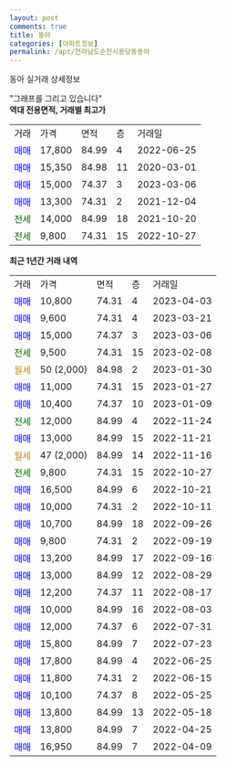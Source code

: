 ```yaml
---
layout: post
comments: true
title: 동아
categories: [아파트정보]
permalink: /apt/전라남도순천시용당동동아
---
```


동아 실거래 상세정보

<script type="text/javascript">
  google.charts.load('current', {'packages':['line', 'corechart']});
  google.charts.setOnLoadCallback(drawChart);

  function drawChart() {
    var data = new google.visualization.DataTable();
    data.addColumn('date', '거래일');
    data.addColumn('number', "매매");
    data.addColumn('number', "전세");
    data.addColumn('number', "전매");

    data.addRows([[new Date(Date.parse("2023-04-03")), 10800, null, null], [new Date(Date.parse("2023-03-21")), 9600, null, null], [new Date(Date.parse("2023-03-06")), 15000, null, null], [new Date(Date.parse("2023-02-08")), null, 9500, null], [new Date(Date.parse("2023-01-30")), null, null, null], [new Date(Date.parse("2023-01-27")), 11000, null, null], [new Date(Date.parse("2023-01-09")), 10400, null, null], [new Date(Date.parse("2022-11-24")), null, 12000, null], [new Date(Date.parse("2022-11-21")), 13000, null, null], [new Date(Date.parse("2022-11-16")), null, null, null], [new Date(Date.parse("2022-10-27")), null, 9800, null], [new Date(Date.parse("2022-10-21")), 16500, null, null], [new Date(Date.parse("2022-10-11")), 10000, null, null], [new Date(Date.parse("2022-09-26")), 10700, null, null], [new Date(Date.parse("2022-09-19")), 9800, null, null], [new Date(Date.parse("2022-09-16")), 13200, null, null], [new Date(Date.parse("2022-08-29")), 13000, null, null], [new Date(Date.parse("2022-08-17")), 12200, null, null], [new Date(Date.parse("2022-08-03")), 10000, null, null], [new Date(Date.parse("2022-07-31")), 12000, null, null], [new Date(Date.parse("2022-07-23")), 15800, null, null], [new Date(Date.parse("2022-06-25")), 17800, null, null], [new Date(Date.parse("2022-06-15")), 11800, null, null], [new Date(Date.parse("2022-05-25")), 10100, null, null], [new Date(Date.parse("2022-05-18")), 13800, null, null], [new Date(Date.parse("2022-04-25")), 13800, null, null], [new Date(Date.parse("2022-04-09")), 16950, null, null]]);

    var options = {
      hAxis: {
        format: 'yyyy/MM/dd'
      },    
      lineWidth: 0,
      pointsVisible: true,    
      title: '최근 1년간 유형별 실거래가 분포',
      legend: { position: 'bottom' }
    };

    var formatter = new google.visualization.NumberFormat({pattern:'###,###'} );
    formatter.format(data, 1);
    formatter.format(data, 2);
    
    setTimeout(function() {
        var chart = new google.visualization.LineChart(document.getElementById('columnchart_material'));
        chart.draw(data, (options));
        document.getElementById('loading').style.display = 'none';
    }, 200);
  }
</script>


<div id="loading" style="z-index:20; display: block; margin-left: 0px">"그래프를 그리고 있습니다"</div>
<div id="columnchart_material" style="width: 95%; margin-left: 0px; display: block"></div>
<!-- contents start -->
<b>역대 전용면적, 거래별 최고가</b>
<table class="sortable">
    <tr>
      <td>거래</td>
      <td>가격</td>
      <td>면적</td>
      <td>층</td>
      <td>거래일</td>
    </tr>
        <tr>
          <td><a style="color: blue">매매</a></td>
          <td>17,800</td>
          <td>84.99</td>
          <td>4</td>
          <td>2022-06-25</td>
        </tr>            <tr>
          <td><a style="color: blue">매매</a></td>
          <td>15,350</td>
          <td>84.98</td>
          <td>11</td>
          <td>2020-03-01</td>
        </tr>            <tr>
          <td><a style="color: blue">매매</a></td>
          <td>15,000</td>
          <td>74.37</td>
          <td>3</td>
          <td>2023-03-06</td>
        </tr>            <tr>
          <td><a style="color: blue">매매</a></td>
          <td>13,300</td>
          <td>74.31</td>
          <td>2</td>
          <td>2021-12-04</td>
        </tr>        
        <tr>
              <td><a style="color: darkgreen">전세</a></td>
              <td>14,000</td>
              <td>84.99</td>
              <td>18</td>
              <td>2021-10-20</td>
            </tr>            <tr>
              <td><a style="color: darkgreen">전세</a></td>
              <td>9,800</td>
              <td>74.31</td>
              <td>15</td>
              <td>2022-10-27</td>
            </tr>        
    
</table>

<b>최근 1년간 거래 내역</b>

<table class="sortable">
    <tr>
      <td>거래</td>
      <td>가격</td>
      <td>면적</td>
      <td>층</td>
      <td>거래일</td>
    </tr>
    <tr>
      <td><a style="color: blue">매매</a></td>
      <td>10,800</td>
      <td>74.31</td>
      <td>4</td>
      <td>2023-04-03</td>
    </tr>          <tr>
      <td><a style="color: blue">매매</a></td>
      <td>9,600</td>
      <td>74.31</td>
      <td>4</td>
      <td>2023-03-21</td>
    </tr>          <tr>
      <td><a style="color: blue">매매</a></td>
      <td>15,000</td>
      <td>74.37</td>
      <td>3</td>
      <td>2023-03-06</td>
    </tr>          <tr>
      <td><a style="color: darkgreen">전세</a></td>
      <td>9,500</td>
      <td>74.31</td>
      <td>15</td>
      <td>2023-02-08</td>
    </tr>          <tr>
      <td><a style="color: darkgoldenrod">월세</a></td>
      <td>50 (2,000)</td>
      <td>84.98</td>
      <td>2</td>
      <td>2023-01-30</td>
    </tr>          <tr>
      <td><a style="color: blue">매매</a></td>
      <td>11,000</td>
      <td>74.31</td>
      <td>15</td>
      <td>2023-01-27</td>
    </tr>          <tr>
      <td><a style="color: blue">매매</a></td>
      <td>10,400</td>
      <td>74.37</td>
      <td>10</td>
      <td>2023-01-09</td>
    </tr>          <tr>
      <td><a style="color: darkgreen">전세</a></td>
      <td>12,000</td>
      <td>84.99</td>
      <td>4</td>
      <td>2022-11-24</td>
    </tr>          <tr>
      <td><a style="color: blue">매매</a></td>
      <td>13,000</td>
      <td>84.99</td>
      <td>15</td>
      <td>2022-11-21</td>
    </tr>          <tr>
      <td><a style="color: darkgoldenrod">월세</a></td>
      <td>47 (2,000)</td>
      <td>84.99</td>
      <td>14</td>
      <td>2022-11-16</td>
    </tr>          <tr>
      <td><a style="color: darkgreen">전세</a></td>
      <td>9,800</td>
      <td>74.31</td>
      <td>15</td>
      <td>2022-10-27</td>
    </tr>          <tr>
      <td><a style="color: blue">매매</a></td>
      <td>16,500</td>
      <td>84.99</td>
      <td>6</td>
      <td>2022-10-21</td>
    </tr>          <tr>
      <td><a style="color: blue">매매</a></td>
      <td>10,000</td>
      <td>74.31</td>
      <td>2</td>
      <td>2022-10-11</td>
    </tr>          <tr>
      <td><a style="color: blue">매매</a></td>
      <td>10,700</td>
      <td>84.99</td>
      <td>18</td>
      <td>2022-09-26</td>
    </tr>          <tr>
      <td><a style="color: blue">매매</a></td>
      <td>9,800</td>
      <td>74.31</td>
      <td>2</td>
      <td>2022-09-19</td>
    </tr>          <tr>
      <td><a style="color: blue">매매</a></td>
      <td>13,200</td>
      <td>84.99</td>
      <td>17</td>
      <td>2022-09-16</td>
    </tr>          <tr>
      <td><a style="color: blue">매매</a></td>
      <td>13,000</td>
      <td>84.99</td>
      <td>12</td>
      <td>2022-08-29</td>
    </tr>          <tr>
      <td><a style="color: blue">매매</a></td>
      <td>12,200</td>
      <td>74.37</td>
      <td>11</td>
      <td>2022-08-17</td>
    </tr>          <tr>
      <td><a style="color: blue">매매</a></td>
      <td>10,000</td>
      <td>84.99</td>
      <td>16</td>
      <td>2022-08-03</td>
    </tr>          <tr>
      <td><a style="color: blue">매매</a></td>
      <td>12,000</td>
      <td>74.37</td>
      <td>6</td>
      <td>2022-07-31</td>
    </tr>          <tr>
      <td><a style="color: blue">매매</a></td>
      <td>15,800</td>
      <td>84.99</td>
      <td>7</td>
      <td>2022-07-23</td>
    </tr>          <tr>
      <td><a style="color: blue">매매</a></td>
      <td>17,800</td>
      <td>84.99</td>
      <td>4</td>
      <td>2022-06-25</td>
    </tr>          <tr>
      <td><a style="color: blue">매매</a></td>
      <td>11,800</td>
      <td>74.31</td>
      <td>2</td>
      <td>2022-06-15</td>
    </tr>          <tr>
      <td><a style="color: blue">매매</a></td>
      <td>10,100</td>
      <td>74.37</td>
      <td>8</td>
      <td>2022-05-25</td>
    </tr>          <tr>
      <td><a style="color: blue">매매</a></td>
      <td>13,800</td>
      <td>84.99</td>
      <td>13</td>
      <td>2022-05-18</td>
    </tr>          <tr>
      <td><a style="color: blue">매매</a></td>
      <td>13,800</td>
      <td>84.99</td>
      <td>7</td>
      <td>2022-04-25</td>
    </tr>          <tr>
      <td><a style="color: blue">매매</a></td>
      <td>16,950</td>
      <td>84.99</td>
      <td>7</td>
      <td>2022-04-09</td>
    </tr>      </table>
<!-- contents end -->    


